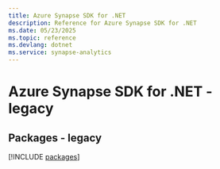```yaml
---
title: Azure Synapse SDK for .NET
description: Reference for Azure Synapse SDK for .NET
ms.date: 05/23/2025
ms.topic: reference
ms.devlang: dotnet
ms.service: synapse-analytics
---
```

# Azure Synapse SDK for .NET - legacy
## Packages - legacy
[!INCLUDE [packages](synapse-index.md)]